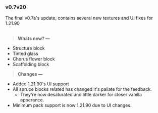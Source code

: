 ### v0.7v20
The final v0.7a's update, contains several new textures and UI fixes for 1.21.90
<br><br>
> **Whats new? —**
- Structure block
- Tinted glass
- Chorus flower block
- Scaffolding block

> **Changes —**
- Added 1.21.90's UI support
- All spruce blocks related has changed it's pallate for the feedback.
  - They're now desaturated and little darker for closer vanilla apperance.
- Minimum pack support is now 1.21.90 due to UI changes.